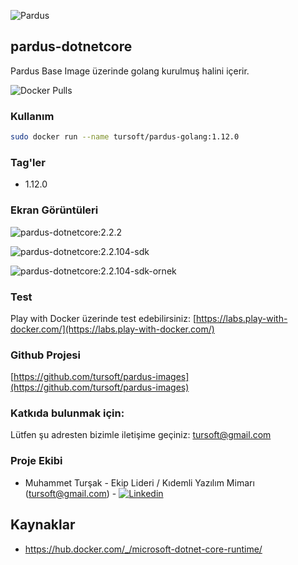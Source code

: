 ![Pardus](https://raw.githubusercontent.com/tursoft/pardus-images/master/_resources/images/docker.pardus-dotnetcore.small.png)
## pardus-dotnetcore

Pardus Base Image üzerinde golang kurulmuş halini içerir.

![Docker Pulls](https://img.shields.io/docker/pulls/tursoft/pardus-golang.svg)

### Kullanım
```sh
sudo docker run --name tursoft/pardus-golang:1.12.0
```

### Tag'ler
* 1.12.0


### Ekran Görüntüleri

![pardus-dotnetcore:2.2.2](https://raw.githubusercontent.com/tursoft/pardus-images/master/images-ready/pardus-dotnetcore/2.2.2/resources/screenshoots/pardus-dotnetcore-2.2.2.screenshoot1.jpg)

![pardus-dotnetcore:2.2.104-sdk](https://raw.githubusercontent.com/tursoft/pardus-images/master/images-ready/pardus-dotnetcore/2.2.104-sdk/resources/screenshoots/pardus-dotnetcore-2.2.104-sdk.screenshoot1.jpg)

![pardus-dotnetcore:2.2.104-sdk-ornek](https://raw.githubusercontent.com/tursoft/pardus-images/master/images-ready/pardus-dotnetcore/2.2.104-sdk-ornek/resources/screenshoots/pardus-dotnetcore-ornek-screenshoot1.jpg)


### Test

Play with Docker üzerinde test edebilirsiniz:
[https://labs.play-with-docker.com/](https://labs.play-with-docker.com/)

### Github Projesi
[https://github.com/tursoft/pardus-images](https://github.com/tursoft/pardus-images)

### Katkıda bulunmak için:
Lütfen şu adresten bizimle iletişime geçiniz: tursoft@gmail.com

### Proje Ekibi
* Muhammet Turşak - Ekip Lideri / Kıdemli Yazılım Mimarı (tursoft@gmail.com) - [![Linkedin](https://raw.githubusercontent.com/tursoft/pardus-images/master/_resources/images/linkedin-icon.18x18.png)](https://www.linkedin.com/in/tursoft/)

## Kaynaklar
* https://hub.docker.com/_/microsoft-dotnet-core-runtime/